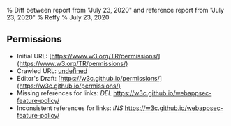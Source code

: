 % Diff between report from "July 23, 2020" and reference report from "July 23, 2020"
% Reffy
% July 23, 2020

## Permissions

- Initial URL: [https://www.w3.org/TR/permissions/](https://www.w3.org/TR/permissions/)
- Crawled URL: [undefined](undefined)
- Editor's Draft: [https://w3c.github.io/permissions/](https://w3c.github.io/permissions/)
- Missing references for links: *DEL* https://w3c.github.io/webappsec-feature-policy/
- Inconsistent references for links: *INS* https://w3c.github.io/webappsec-feature-policy/


